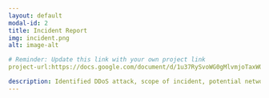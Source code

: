 ```yaml
---
layout: default
modal-id: 2
title: Incident Report
img: incident.png
alt: image-alt

# Reminder: Update this link with your own project link
project-url:https://docs.google.com/document/d/1u37RySvoWG0gMlvmjoTaxWOnR4EWn_dhPJOZtxdBpz0/edit?usp=sharing

description: Identified DDoS attack, scope of incident, potential network vulnerabilities and protection measures, and properly documented analysis and recovery plans in order to restore normal operations and maintain alignment with NIST CSF best practices.
---
```

